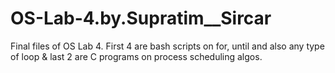 # OS-Lab-4.by.Supratim__Sircar
Final files of OS Lab 4. First 4 are bash scripts on for, until and also any type of loop &amp; last 2 are C programs on process scheduling algos.
